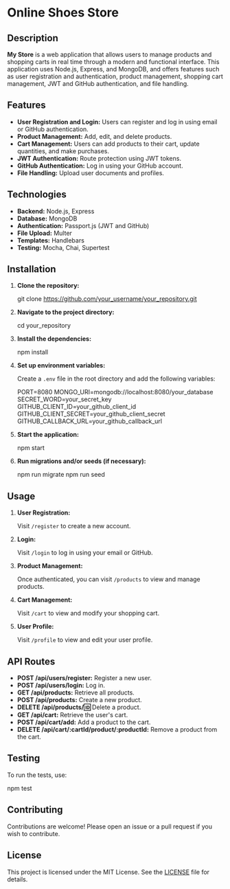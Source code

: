# Online Shoes Store

## Description

**My Store** is a web application that allows users to manage products and shopping carts in real time through a modern and functional interface. This application uses Node.js, Express, and MongoDB, and offers features such as user registration and authentication, product management, shopping cart management, JWT and GitHub authentication, and file handling.

## Features

- **User Registration and Login:** Users can register and log in using email or GitHub authentication.
- **Product Management:** Add, edit, and delete products.
- **Cart Management:** Users can add products to their cart, update quantities, and make purchases.
- **JWT Authentication:** Route protection using JWT tokens.
- **GitHub Authentication:** Log in using your GitHub account.
- **File Handling:** Upload user documents and profiles.

## Technologies

- **Backend:** Node.js, Express
- **Database:** MongoDB
- **Authentication:** Passport.js (JWT and GitHub)
- **File Upload:** Multer
- **Templates:** Handlebars
- **Testing:** Mocha, Chai, Supertest

## Installation

1. **Clone the repository:**

   git clone https://github.com/your_username/your_repository.git

2. **Navigate to the project directory:**

   cd your_repository

3. **Install the dependencies:**

   npm install

4. **Set up environment variables:**

   Create a `.env` file in the root directory and add the following variables:

   PORT=8080
   MONGO_URI=mongodb://localhost:8080/your_database
   SECRET_WORD=your_secret_key
   GITHUB_CLIENT_ID=your_github_client_id
   GITHUB_CLIENT_SECRET=your_github_client_secret
   GITHUB_CALLBACK_URL=your_github_callback_url

5. **Start the application:**

   npm start

6. **Run migrations and/or seeds (if necessary):**

   npm run migrate
   npm run seed

## Usage

1. **User Registration:**

   Visit `/register` to create a new account.

2. **Login:**

   Visit `/login` to log in using your email or GitHub.

3. **Product Management:**

   Once authenticated, you can visit `/products` to view and manage products.

4. **Cart Management:**

   Visit `/cart` to view and modify your shopping cart.

5. **User Profile:**

   Visit `/profile` to view and edit your user profile.

## API Routes

- **POST /api/users/register:** Register a new user.
- **POST /api/users/login:** Log in.
- **GET /api/products:** Retrieve all products.
- **POST /api/products:** Create a new product.
- **DELETE /api/products/:id:** Delete a product.
- **GET /api/cart:** Retrieve the user's cart.
- **POST /api/cart/add:** Add a product to the cart.
- **DELETE /api/cart/:cartId/product/:productId:** Remove a product from the cart.

## Testing

To run the tests, use:

npm test

## Contributing

Contributions are welcome! Please open an issue or a pull request if you wish to contribute.

## License

This project is licensed under the MIT License. See the [LICENSE](LICENSE) file for details.
